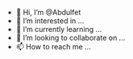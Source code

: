 - 👋 Hi, I’m @Abdulfet
- 👀 I’m interested in ...
- 🌱 I’m currently learning ...
- 💞️ I’m looking to collaborate on ...
- 📫 How to reach me ...

<!---
Abdulfet/Abdulfet is a ✨ special ✨ repository because its `README.md` (this file) appears on your GitHub profile.
You can click the Preview link to take a look at your changes.
--->
